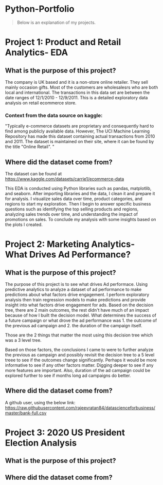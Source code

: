 # Python-Portfolio
  >Below is an explanation of my projects.






# Project 1: Product and Retail Analytics- EDA

## What is the purpose of this project? 
The company is UK based and it is a non-store online retailer. They sell mainly occasion gifts. Most of the customers are wholesalesrs who are both local and international. The transactions in this data set are between the date ranges of 12/1/2010 - 12/9/2011. This is a detailed exploratory data analysis on retail ecommerce store.

### Context from the data source on kaggle:
"Typically e-commerce datasets are proprietary and consequently hard to find among publicly available data. However, The UCI Machine Learning Repository has made this dataset containing actual transactions from 2010 and 2011. The dataset is maintained on their site, where it can be found by the title "Online Retail". "

## Where did the dataset come from?
The dataset can be found at https://www.kaggle.com/datasets/carrie1/ecommerce-data



This EDA is conducted using Python libraries such as pandas, matplotlib, and seaborn. After importing libraries and the data, I clean it and prepare it for analysis. I visualize sales data over time, product categories, and regions to start my exploration. Then I begin to answer specific business questions such as identifying the top selling products and regions, analyzing sales trends over time, and understanding the impact of promotions on sales. To conclude my analysis with some insights based on the plots I created.






# Project 2: Marketing Analytics- What Drives Ad Performance?

## What is the purpose of this project? 
The purpose of this project is to see what drives Ad performace. Using predictive analytics to analyze a dataset of ad performance to make predictions about what factors drive engagement. I perform exploratory analysis then train regression models to make predictions and provide insight into what factors drive engagement for ads. Based on the decision tree, there are 2 main outcomes, the rest didn't have much of an impact because of how I built the decision model. What determines the success of a future campaign or what drove the ad performance was 1. the outcome of the previous ad campaign and 2. the duration of the campaign itself.

Those are the 2 things that matter the most using this decision tree which was a 3 level tree.

Based on those factors, the conclusions I came to were to further analyze the previous as campaign and possibly revisit the decision tree to a 5 level treee to see if the outcomes change significantly. Perhaps it would be more informative to see if any other factors matter. Digging deeper to see if any more features are important. Also, duration of the ad campaign could be explored further to see if months long ad campaigns do better. 

## Where did the dataset come from?
A github user, using the below link:
https://raw.githubusercontent.com/rajeevratan84/datascienceforbusiness/master/bank-full.csv











# Project 3: 2020 US President Election Analysis

## What is the purpose of this project? 


## Where did the dataset come from?


